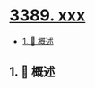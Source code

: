 # [3389. xxx](https://github.com/Tdahuyou/TNotes.leetcode/tree/main/notes/3389.%20xxx)

<!-- region:toc -->

- [1. 📝 概述](#1--概述)

<!-- endregion:toc -->

## 1. 📝 概述

